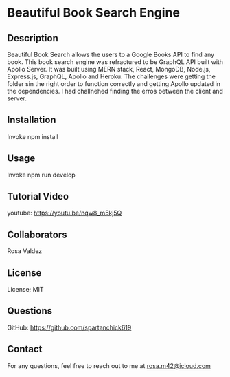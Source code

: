 # Beautiful Book Search Engine

## Description

Beautiful Book Search allows the users to a Google Books API to find any book. This book search engine was refractured to be GraphQL API built with Apollo Server. It was built using MERN stack, React, MongoDB, Node.js, Express.js, GraphQL, Apollo and Heroku. The challenges were getting the folder sin the right order to function correctly and getting Apollo updated in the dependencies. I had challnehed finding the erros between the client and server. 

## Installation
Invoke npm install 

## Usage
Invoke npm run develop

## Tutorial Video

youtube: https://youtu.be/nqw8_m5kj5Q

## Collaborators
Rosa Valdez

## License
License; MIT

## Questions

GitHub: https://github.com/spartanchick619

## Contact 

For any questions, feel free to reach out to me at rosa.m42@icloud.com
